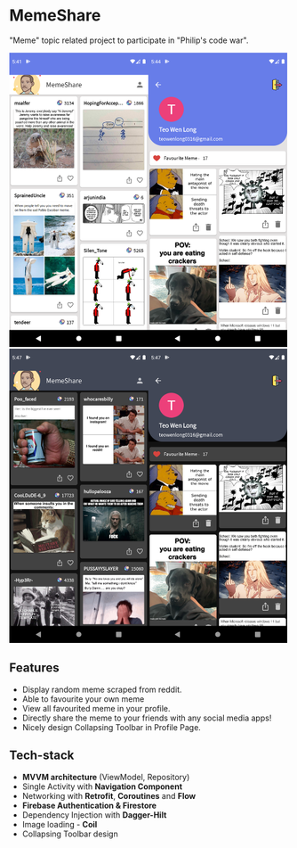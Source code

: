 # MemeShare
"Meme" topic related project to participate in "Philip's code war". 

<img src="screenshot/1.png" height="528" width="250"><img src="screenshot/2.png" height="528" width="250"><img src="screenshot/3.png" height="528" width="250"><img src="screenshot/4.png" height="528" width="250">

## Features
- Display random meme scraped from reddit. 
- Able to favourite your own meme
- View all favourited meme in your profile.
- Directly share the meme to your friends with any social media apps!
- Nicely design Collapsing Toolbar in Profile Page.


## Tech-stack
- **MVVM architecture** (ViewModel, Repository)
- Single Activity with **Navigation Component**
- Networking with **Retrofit**, **Coroutines** and **Flow**
- **Firebase Authentication & Firestore**
- Dependency Injection with **Dagger-Hilt**
- Image loading - **Coil**
- Collapsing Toolbar design

